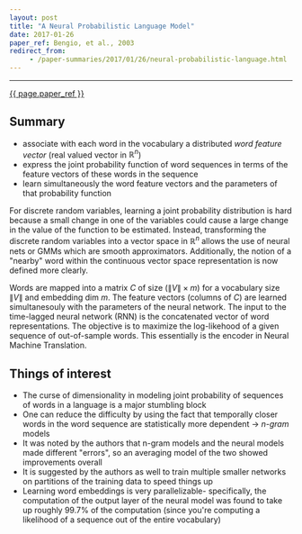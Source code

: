 ```yaml
---
layout: post
title: "A Neural Probabilistic Language Model"
date: 2017-01-26
paper_ref: Bengio, et al., 2003
redirect_from:
     - /paper-summaries/2017/01/26/neural-probabilistic-language.html
---
```


<script type="text/x-mathjax-config">
MathJax.Hub.Config({
  TeX: { equationNumbers: { autoNumber: "AMS" } },
  tex2jax: {inlineMath: [['$','$'], ['\\(','\\)']]}
});
</script>

<script type="text/javascript" async
  src="https://cdn.mathjax.org/mathjax/latest/MathJax.js?config=TeX-MML-AM_CHTML">
</script> 
---

[{{ page.paper_ref }}](http://www.jmlr.org/papers/volume3/bengio03a/bengio03a.pdf)

## Summary

* associate with each word in the vocabulary a distributed *word feature vector* (real valued vector in $\mathbb{R}^n$)
* express the joint probability function of word sequences in terms of the feature vectors of these words in the sequence
* learn simultaneously the word feature vectors and the parameters of that probability function

For discrete random variables, learning a joint probability distribution is hard because a small change in one of the variables could cause a large change in the value of the function to be estimated. Instead, transforming the discrete random variables into a vector space in $\mathbb{R}^n$ allows the use of neural nets or GMMs which are smooth approximators. Additionally, the notion of a "nearby" word within the continuous vector space representation is now defined more clearly.  

Words are mapped into a matrix $C$ of size ($\|V\| \times m$) for a vocabulary size $\|V\|$ and embedding dim $m$. The feature vectors (columns of $C$) are learned simultanesouly with the parameters of the neural network. The input to the time-lagged neural network (RNN) is the concatenated vector of word representations. The objective is to maximize the log-likehood of a given sequence of out-of-sample words. This essentially is the encoder in Neural Machine Translation. 

## Things of interest

* The curse of dimensionality in modeling joint probability of sequences of words in a language is a major stumbling block
* One can reduce the difficulty by using the fact that temporally closer words in the word sequence are statistically more dependent $\rightarrow$ *n-gram* models
* It was noted by the authors that n-gram models and the neural models made different "errors", so an averaging model of the two showed improvements overall
* It is suggested by the authors as well to train multiple smaller networks on partitions of the training data to speed things up
* Learning word embeddings is very parallelizable- specifically, the computation of the output layer of the neural model was found to take up roughly 99.7% of the computation (since you're computing a likelihood of a sequence out of the entire vocabulary)





